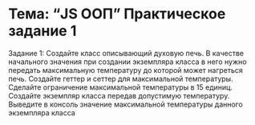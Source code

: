 # Тема: “JS ООП” Практическое задание 1

Задание 1: Создайте класс описывающий духовую печь. В качестве начального
значения при создании экземпляра класса в него нужно передать
максимальную температуру до которой может нагреться печь.
Создайте геттер и сеттер для максимальной температуры. Сделайте
ограничение максимальной температуры в 15 единиц. Создайте экземпляр
класса передав допустимую температуру. Выведите в консоль значение
максимальной температуры данного экземпляра класса

